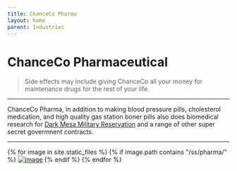 ```yaml
---
title: ChanceCo Pharma
layout: home
parent: Industries
---
```


# ChanceCo Pharmaceutical
> Side effects may include giving ChanceCo all your money for maintenance drugs for the rest of your life.

---

ChanceCo Pharma, in addition to making blood pressure pills, cholesterol medication, and high quality gas station boner pills also does biomedical research for [Dark Mesa Military Reservation](/builds/Industries/dark-mesa-military) and a range of other super secret govermnent contracts.


---

{% for image in site.static_files %}
{% if image.path contains "/ss/pharma/" %}
<a href="{{ image.path }}"><img src="{{ image.path }}" alt="image" /></a>
{% endif %}
{% endfor %}